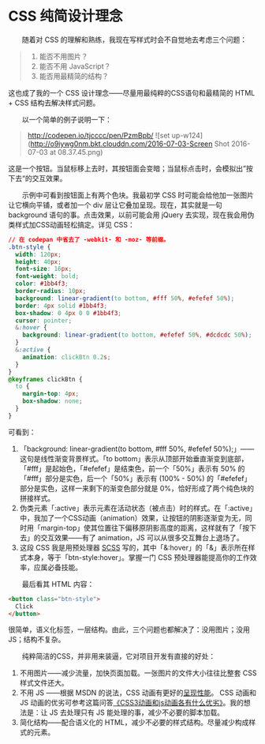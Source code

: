 # CSS 纯简设计理念

　　随着对 CSS 的理解和熟练，我现在写样式时会不自觉地去考虑三个问题：

> 1. 能否不用图片？
> 2. 能否不用 JavaScript？
> 3. 能否用最精简的结构？

这也成了我的一个 CSS 设计理念——尽量用最纯粹的CSS语句和最精简的 HTML + CSS 结构去解决样式问题。

　　以一个简单的例子说明一下：

> http://codepen.io/tjcccc/pen/PzmBpb/
![set up-w124](http://o9iywg0nm.bkt.clouddn.com/2016-07-03-Screen Shot 2016-07-03 at 08.37.45.png)

这是一个按钮。当鼠标移上去时，其按钮面会变暗；当鼠标点击时，会模拟出”按下去“的交互效果。

　　示例中可看到按钮面上有两个色块。我最初学 CSS 时可能会给他加一张图片让它横向平铺，或者加一个 div 层让它叠加呈现。现在，其实就是一句 background 语句的事。点击效果，以前可能会用 jQuery 去实现，现在我会用伪类样式加CSS动画轻松搞定。详见 CSS：

```css
// 在 codepan 中省去了 -webkit- 和 -moz- 等前缀。
.btn-style {
  width: 120px;
  height: 40px;
  font-size: 16px;
  font-weight: bold;
  color: #1bb4f3;
  border-radius: 10px;
  background: linear-gradient(to bottom, #fff 50%, #efefef 50%);
  border: 4px solid #1bb4f3;
  box-shadow: 0 4px 0 0 #1bb4f3;
  cursor: pointer;
  &:hover {
    background: linear-gradient(to bottom, #efefef 50%, #dcdcdc 50%);
  }
  &:active {
    animation: clickBtn 0.2s;
  }
}
@keyframes clickBtn {
  to {
    margin-top: 4px;
    box-shadow: none;
  }
}
```

可看到：

1. 「background: linear-gradient(to bottom, #fff 50%, #efefef 50%);」——这句是线性渐变背景样式。「to bottom」表示从顶部开始垂直渐变到底部，「#fff」是起始色，「#efefef」是结束色，前一个「50%」表示有 50% 的「#fff」部分是实色，后一个「50%」表示有 (100% - 50%) 的「#efefef」部分是实色，这样一来剩下的渐变色部分就是 0%，恰好形成了两个纯色块的拼接样式。
2. 伪类元素「:active」表示元素在活动状态（被点击）时的样式。在「:active」中，我加了一个CSS动画（animation）效果，让按钮的阴影逐渐变为无，同时用「margin-top」使其位置往下偏移原阴影高度的距离，这样就有了「按下去」的交互效果——有了 animation，JS 可以从很多交互舞台上退场了。
3. 这段 CSS 我是用预处理器 [SCSS](https://sass-lang.com) 写的，其中「&:hover」的「&」表示所在样式本身，等于「btn-style:hover」。掌握一门 CSS 预处理器能提高你的工作效率，应属必备技能。

　　最后看其 HTML 内容：

```html
<button class="btn-style">
  Click
</button>
```

很简单，语义化标签，一层结构。由此，三个问题也都解决了：没用图片；没用JS；结构不复杂。

　　纯粹简洁的CSS，并非用来装逼，它对项目开发有直接的好处：

1. 不用图片——减少流量，加快页面加载。一张图片的文件大小往往比整套 CSS 样式文件还大。
2. 不用 JS ——根据 MSDN 的说法，CSS 动画有更好的[呈现性能](https://msdn.microsoft.com/zh-cn/library/jj680076(v=vs.85).aspx)。 CSS 动画和 JS 动画的优劣可参考这篇问答[《CSS3动画和js动画各有什么优劣》](https://segmentfault.com/q/1010000000645415)。我的想法是：让 JS 去处理只有 JS 能处理的事，减少不必要的脚本加载。
3. 简化结构——配合语义化的 HTML，减少不必要的样式结构。尽量减少构成样式的元素。